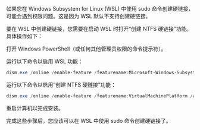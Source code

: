 如果您在 Windows Subsystem for Linux (WSL) 中使用 sudo 命令创建硬链接，可能会遇到权限问题。这是因为 WSL 默认不支持创建硬链接。


要在 WSL 中创建硬链接，您需要在启动 WSL 时打开“创建 NTFS 硬链接”功能。具体操作如下：


打开 Windows PowerShell（或任何其他管理员权限的命令提示符）。


运行以下命令以启用 WSL 功能：


```powershell
dism.exe /online /enable-feature /featurename:Microsoft-Windows-Subsystem-Linux /all /norestart
```

运行以下命令以启用“创建 NTFS 硬链接”功能：

```powershell
dism.exe /online /enable-feature /featurename:VirtualMachinePlatform /all /norestart
```

重启计算机以完成安装。


完成这些步骤后，您应该可以在 WSL 中使用 sudo 命令创建硬链接了。